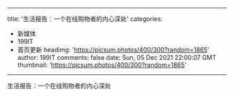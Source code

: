 
---
title: '生活报告：一个在线购物者的内心深处'
categories: 
 - 新媒体
 - 199IT
 - 首页更新
headimg: 'https://picsum.photos/400/300?random=1865'
author: 199IT
comments: false
date: Sun, 05 Dec 2021 22:00:07 GMT
thumbnail: 'https://picsum.photos/400/300?random=1865'
---

<div>   
生活报告：一个在线购物者的内心深处  
</div>
            